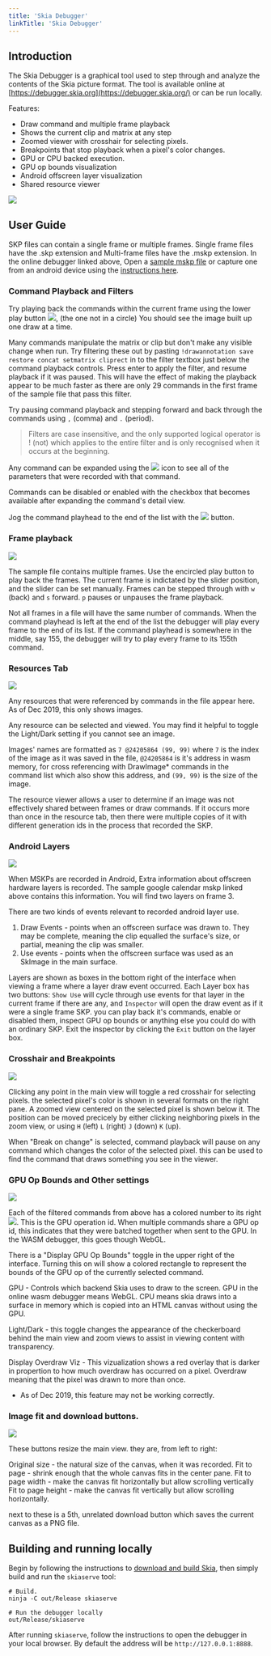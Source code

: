 ```yaml
---
title: 'Skia Debugger'
linkTitle: 'Skia Debugger'
---
```


## Introduction

The Skia Debugger is a graphical tool used to step through and analyze the
contents of the Skia picture format. The tool is available online at
[https://debugger.skia.org](https://debugger.skia.org/) or can be run locally.

Features:

- Draw command and multiple frame playback
- Shows the current clip and matrix at any step
- Zoomed viewer with crosshair for selecting pixels.
- Breakpoints that stop playback when a pixel's color changes.
- GPU or CPU backed execution.
- GPU op bounds visualization
- Android offscreen layer visualization
- Shared resource viewer

<img src="../onlinedebugger.png" style="display: inline-block;" />

## User Guide

SKP files can contain a single frame or multiple frames. Single frame files have
the .skp extension and Multi-frame files have the .mskp extension. In the online
debugger linked above, Open a [sample mskp file](/dev/tools/calendar.mskp) or
capture one from an android device using the
[instructions here](https://sites.google.com/a/google.com/skia/android/skp-from-framework).

### Command Playback and Filters

Try playing back the commands within the current frame using the lower play
button <img src="../playcommands.png" style="display: inline-block;" />, (the
one not in a circle) You should see the image built up one draw at a time.

Many commands manipulate the matrix or clip but don't make any visible change
when run. Try filtering these out by pasting
`!drawannotation save restore concat setmatrix cliprect` in to the filter
textbox just below the command playback controls. Press enter to apply the
filter, and resume playback if it was paused. This will have the effect of
making the playback appear to be much faster as there are only 29 commands in
the first frame of the sample file that pass this filter.

Try pausing command playback and stepping forward and back through the commands
using `,` (comma) and `.` (period).

> Filters are case insensitive, and the only supported logical operator is !
> (not) which applies to the entire filter and is only recognised when it occurs
> at the beginning.

Any command can be expanded using the
<img src="../expand.png" style="display: inline-block;" /> icon to see all of
the parameters that were recorded with that command.

Commands can be disabled or enabled with the checkbox that becomes available
after expanding the command's detail view.

Jog the command playhead to the end of the list with the
<img src="../end.png" style="display: inline-block;" /> button.

### Frame playback

<img src="../frameplayback.png" style="display: inline-block;" />

The sample file contains multiple frames. Use the encircled play button to play
back the frames. The current frame is indictated by the slider position, and the
slider can be set manually. Frames can be stepped through with `w` (back) and
`s` forward. `p` pauses or unpauses the frame playback.

Not all frames in a file will have the same number of commands. When the command
playhead is left at the end of the list the debugger will play every frame to
the end of its list. If the command playhead is somewhere in the middle, say
155, the debugger will try to play every frame to its 155th command.

### Resources Tab

<img src="../resources.png" style="display: inline-block;" />

Any resources that were referenced by commands in the file appear here. As of
Dec 2019, this only shows images.

Any resource can be selected and viewed. You may find it helpful to toggle the
Light/Dark setting if you cannot see an image.

Images' names are formatted as `7 @24205864 (99, 99)` where `7` is the index of
the image as it was saved in the file, `@24205864` is it's address in wasm
memory, for cross referencing with DrawImage\* commands in the command list
which also show this address, and `(99, 99)` is the size of the image.

The resource viewer allows a user to determine if an image was not effectively
shared between frames or draw commands. If it occurs more than once in the
resource tab, then there were multiple copies of it with different generation
ids in the process that recorded the SKP.

### Android Layers

<img src="../layers.png" style="display: inline-block;" />

When MSKPs are recorded in Android, Extra information about offscreen hardware
layers is recorded. The sample google calendar mskp linked above contains this
information. You will find two layers on frame 3.

There are two kinds of events relevant to recorded android layer use.

1. Draw Events - points when an offscreen surface was drawn to. They may be
   complete, meaning the clip equalled the surface's size, or partial, meaning
   the clip was smaller.
2. Use events - points when the offscreen surface was used as an SkImage in the
   main surface.

Layers are shown as boxes in the bottom right of the interface when viewing a
frame where a layer draw event occurred. Each Layer box has two buttons:
`Show Use` will cycle through use events for that layer in the current frame if
there are any, and `Inspector` will open the draw event as if it were a single
frame SKP. you can play back it's commands, enable or disabled them, inspect GPU
op bounds or anything else you could do with an ordinary SKP. Exit the inspector
by clicking the `Exit` button on the layer box.

### Crosshair and Breakpoints

<img src="../crosshair.png" style="display: inline-block;" />

Clicking any point in the main view will toggle a red crosshair for selecting
pixels. the selected pixel's color is shown in several formats on the right
pane. A zoomed view centered on the selected pixel is shown below it. The
position can be moved precicely by either clicking neighboring pixels in the
zoom view, or using `H` (left) `L` (right) `J` (down) `K` (up).

When "Break on change" is selected, command playback will pause on any command
which changes the color of the selected pixel. this can be used to find the
command that draws something you see in the viewer.

### GPU Op Bounds and Other settings

<img src="../settings.png" style="display: inline-block;" />

Each of the filtered commands from above has a colored number to its right
<img src="../gpuop.png" style="display: inline-block;" />. This is the GPU
operation id. When multiple commands share a GPU op id, this indicates that they
were batched together when sent to the GPU. In the WASM debugger, this goes
though WebGL.

There is a "Display GPU Op Bounds" toggle in the upper right of the interface.
Turning this on will show a colored rectangle to represent the bounds of the GPU
op of the currently selected command.

GPU - Controls which backend Skia uses to draw to the screen. GPU in the online
wasm debugger means WebGL. CPU means skia draws into a surface in memory which
is copied into an HTML canvas without using the GPU.

Light/Dark - this toggle changes the appearance of the checkerboard behind the
main view and zoom views to assist in viewing content with transparency.

Display Overdraw Viz - This vizualization shows a red overlay that is darker in
propertion to how much overdraw has occurred on a pixel. Overdraw meaning that
the pixel was drawn to more than once.

- As of Dec 2019, this feature may not be working correctly.

### Image fit and download buttons.

<img src="../settings.png" style="display: inline-block;" />

These buttons resize the main view. they are, from left to right:

Original size - the natural size of the canvas, when it was recorded. Fit to
page - shrink enough that the whole canvas fits in the center pane. Fit to page
width - make the canvas fit horizontally but allow scrolling vertically Fit to
page height - make the canvas fit vertically but allow scrolling horizontally.

next to these is a 5th, unrelated download button which saves the current canvas
as a PNG file.

## Building and running locally

Begin by following the instructions to
[download and build Skia](../../user/quick), then simply build and run the
`skiaserve` tool:

<!--?prettify lang=sh?-->

    # Build.
    ninja -C out/Release skiaserve

    # Run the debugger locally
    out/Release/skiaserve

After running `skiaserve`, follow the instructions to open the debugger in your
local browser. By default the address will be `http://127.0.0.1:8888`.
